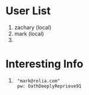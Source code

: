 # User List
1. zachary (local)
2. mark (local)
3. 

# Interesting Info
1. ```
    "mark@relia.com" 
    pw: OathDeeplyReprieve91
    ```